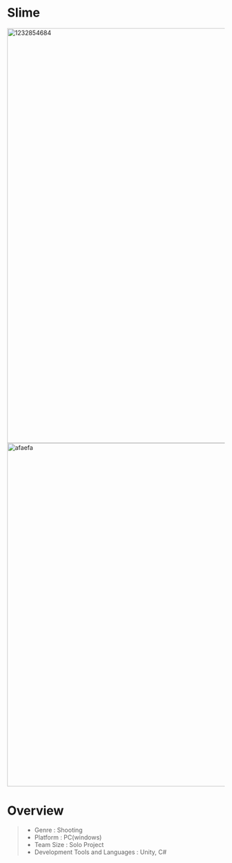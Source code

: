 # Slime

<img width="959" alt="1232854684" src="https://github.com/Rorna/Slime/assets/32096820/f6d4549f-a4e9-4146-bf19-3f65a9c83351">
<img width="794" alt="afaefa" src="https://github.com/Rorna/Slime/assets/32096820/f41a5779-a56a-43bf-a471-3858cf825731">

# Overview
> + Genre : Shooting
> + Platform : PC(windows)
> + Team Size : Solo Project
> + Development Tools and Languages : Unity, C#


<!--
# Gameplay Video
Click the image below to go to YouTube.

[![Video Title](http://img.youtube.com/vi/c1H2WOhfPBk/0.jpg)](https://www.youtube.com/watch?v=c1H2WOhfPBk)
-->


